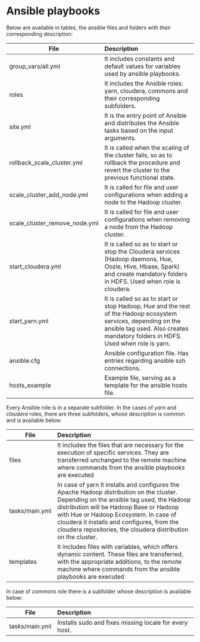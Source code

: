 # Ansible playbooks

Below are available in tables, the ansible files and folders with their corresponding description:

|    File     | Description
|------------ |:---
|  group_vars/all.yml |  It includes constants and default values for variables used by ansible playbooks.
|  roles      |  It includes the Ansible roles: yarn, cloudera, commons and their corresponding subfolders.
|  site.yml   |  It is the entry point of Ansible and distributes the Ansible tasks based on the input arguments.
|  rollback_scale_cluster.yml    | It is called when the scaling of the cluster fails, so as to rollback the procedure and revert the cluster to the previous functional state.
|  scale_cluster_add_node.yml    | It is called for file and user configurations when adding a node to the Hadoop cluster.
|  scale_cluster_remove_node.yml | It is called for file and user configurations when removing a node from the Hadoop cluster.
|  start_cloudera.yml | It is called so as to start or stop the Cloudera services (Hadoop daemons, Hue, Oozie, Hive, Hbase, Spark) and create mandatory folders in HDFS. Used when role is cloudera.
|  start_yarn.yml     | It is called so as to start or stop Hadoop, Hue and the rest of the Hadoop ecosystem services, depending on the ansible tag used. Also creates mandatory folders in HDFS. Used when role is yarn.
|  ansible.cfg     | Ansible configuration file. Has entries regarding ansible ssh connections.
|  hosts_example   | Example file, serving as a template for the ansible hosts file.

Every Ansible role is in a separate subfolder. In the cases of *yarn* and *cloudera* roles, there are three subfolders, whose description is common and is available below:

|    File     | Description
|------------ |:---
|    files    |  It includes the files that are necessary for the execution of specific services. They are transferred unchanged to the remote machine where commands from the ansible playbooks are executed
|    tasks/main.yml    |  In case of yarn it installs and configures the Apache Hadoop distribution on the cluster. Depending on the ansible tag used, the Hadoop distribution will be Hadoop Base or Hadoop with Hue or Hadoop Ecosystem. In case of cloudera it installs and configures, from the cloudera repositories, the cloudera distribution on the cluster.  
|  templates  |  It includes files with variables, which offers dynamic content. These files are transferred, with the appropriate additions, to the remote machine where commands from the ansible playbooks are executed

In case of *commons* role there is a subfolder whose description is available below:

|    File     | Description
|------------ |:---
|    tasks/main.yml    | Installs sudo and fixes missing locale for every host.